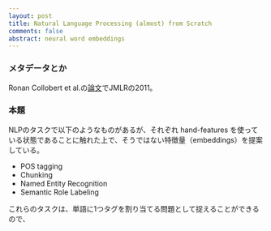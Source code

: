 ```yaml
---
layout: post
title: Natural Language Processing (almost) from Scratch
comments: false
abstract: neural word embeddings
---
```


### メタデータとか

Ronan Collobert et al.の[論文](http://www.jmlr.org/papers/volume12/collobert11a/collobert11a.pdf)でJMLRの2011。

### 本題

NLPのタスクで以下のようなものがあるが、それぞれ hand-features を使っている状態であることに触れた上で、そうではない特徴量（embeddings）を提案している。

- POS tagging
- Chunking
- Named Entity Recognition
- Semantic Role Labeling

これらのタスクは、単語に1つタグを割り当てる問題として捉えることができるので、
